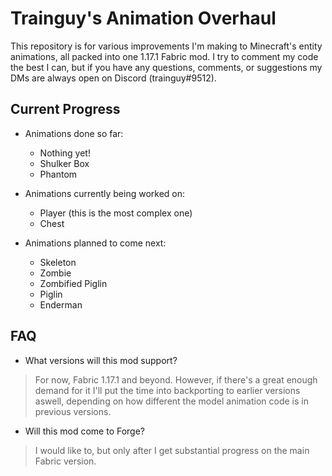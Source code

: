 
# Trainguy's Animation Overhaul

This repository is for various improvements I'm making to Minecraft's entity animations, all packed into one 1.17.1 Fabric mod. I try to comment my code the best I can, but if you have any questions, comments, or suggestions my DMs are always open on Discord (trainguy#9512).

## Current Progress

- Animations done so far:
    - Nothing yet!
    - Shulker Box
    - Phantom
  
- Animations currently being worked on:
    - Player (this is the most complex one)
    - Chest
    
- Animations planned to come next:
    - Skeleton
    - Zombie
    - Zombified Piglin
    - Piglin
    - Enderman
    
## FAQ
- What versions will this mod support?
> For now, Fabric 1.17.1 and beyond. However, if there's a great enough demand for it I'll put the time into backporting to earlier versions aswell, depending on how different the model animation code is in previous versions.
- Will this mod come to Forge?
> I would like to, but only after I get substantial progress on the main Fabric version.